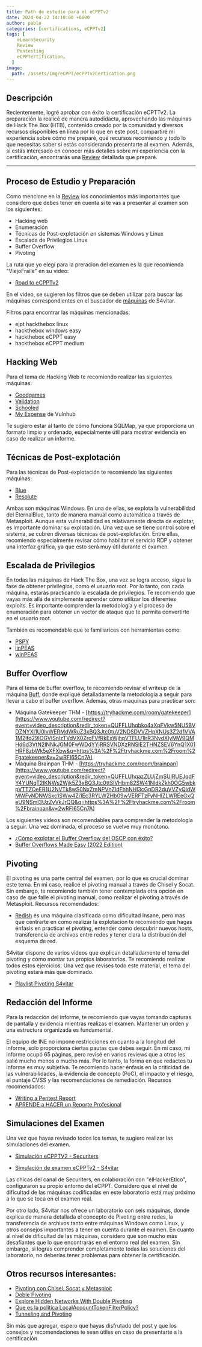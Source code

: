 ```yaml
---
title: Path de estudio para el eCPPTv2
date: 2024-04-22 14:10:00 +0800
author: pablo
categories: [certifications, eCPPTv2]
tags: [
    eLearnSecurity
    Review
    Pentesting
    eCPPTertification,
  ]
image:
  path: /assets/img/eCPPT/ecPPTv2Certication.png
---
```


## Descripción

Recientemente, logré aprobar con éxito la certificación eCPTTv2. La preparación la realicé de manera autodidacta, aprovechando las máquinas de Hack The Box (HTB), contenido creado por la comunidad y diversos recursos disponibles en línea por lo que en este post, compartiré mi experiencia sobre cómo me preparé, qué recursos recomiendo y todo lo que necesitas saber si estás considerando presentarte al examen. Además, si estás interesado en conocer más detalles sobre mi experiencia con la certificación, encontrarás una [Review](https://pablochiquis97.github.io/posts/eCPPTv2/) detallada que preparé.

---

## Proceso de Estudio y Preparación

Como mencione en la [Review](https://pablochiquis97.github.io/posts/eCPPTv2/) los conocimientos más importantes que considero que debes tener en cuenta si te vas a presentar al examen son los siguientes:

- Hacking web
- Enumeración
- Técnicas de Post-explotación en sistemas Windows y Linux
- Escalada de Privilegios Linux
- Buffer Overflow
- Pivoting

La ruta que yo elegí para la preracion del examen es la que recomienda "ViejoFraile" en su video:

- [Road to eCPPTv2](https://www.youtube.com/watch?v=2wRFI65Cn7A&ab_channel=ViejoFraile)

En el video, se sugieren los filtros que se deben utilizar para buscar las máquinas correspondientes en el buscador de [máquinas](https://infosecmachines.io/) de S4vitar.

Filtros para encontrar las máquinas mencionadas:

- ejpt hackthebox linux
- hackthebox windows easy
- hackthebox eCPPT easy
- hackthebox eCPPT medium

## Hacking Web

Para el tema de Hacking Web te recomiendo realizar las siguientes máquinas:

- [Goodgames](https://pablochiquis97.github.io/posts/goodgames/)
- [Validation](https://pablochiquis97.github.io/posts/validation/)
- [Schooled](https://pablochiquis97.github.io/posts/maquina-schooled/)
- [My Expense](https://pablochiquis97.github.io/posts/myExpense/) de Vulnhub

Te sugiero estar al tanto de cómo funciona SQLMap, ya que proporciona un formato limpio y ordenado, especialmente útil para mostrar evidencia en caso de realizar un informe.

## Técnicas de Post-explotación

Para las técnicas de Post-explotación te recomiendo las siguientes máquinas:

- [Blue](https://pablochiquis97.github.io/posts/maquina-blue/)
- [Resolute](https://pablochiquis97.github.io/posts/maquina-resolute/)

Ambas son máquinas Windows. En una de ellas, se explota la vulnerabilidad del EternalBlue, tanto de manera manual como automática a través de Metasploit. Aunque esta vulnerabilidad es relativamente directa de explotar, es importante dominar su explotación. Una vez que se tiene control sobre el sistema, se cubren diversas técnicas de post-explotación. Entre ellas, recomiendo especialmente revisar cómo habilitar el servicio RDP y obtener una interfaz gráfica, ya que esto será muy útil durante el examen.

## Escalada de Privilegios

En todas las máquinas de Hack The Box, una vez se logra acceso, sigue la fase de obtener privilegios, como el usuario root. Por lo tanto, con cada máquina, estarás practicando la escalada de privilegios. Te recomiendo que vayas más allá de simplemente aprender cómo utilizar los diferentes exploits. Es importante comprender la metodología y el proceso de enumeración para obtener un vector de ataque que te permita convertirte en el usuario root.

También es recomendable que te familiarices con herramientas como:

- [PSPY](https://github.com/DominicBreuker/pspy)
- [linPEAS](https://github.com/peass-ng/PEASS-ng/tree/master/linPEAS)
- [winPEAS](https://github.com/peass-ng/PEASS-ng/tree/master/winPEAS)

## Buffer Overflow

Para el tema de buffer overflow, te recomiendo revisar el writeup de la máquina [Buff](https://pablochiquis97.github.io/posts/maquina-buff/), donde expliqué detalladamente la metodología a seguir para llevar a cabo el buffer overflow. Además, otras maquinas para practicar son:

- Máquina Gatekeeper THM - [https://tryhackme.com/room/gatekeeper](https://www.youtube.com/redirect?event=video_description&redir_token=QUFFLUhqbko4aXpFVkw5NU5BVDZNYXI1U0lvWERMdWRuZ3xBQ3Jtc0tuV2NDSDVVZHpXNUs3Z2d1VVA1M2lfd29IOGVISnlzTVdVX0ZrcFVfRkExWjhpVTFLU1lrR3NydXIyMW9QMHd6d3VtN2lNNkJGM0FwWDdYYjRRSVNDXzRNSlE2THNZSEV6YnQ1X01HRF8zbWk5eXFXbw&q=https%3A%2F%2Ftryhackme.com%2Froom%2Fgatekeeper&v=2wRFI65Cn7A)
- Máquina Brainpan THM - [https://tryhackme.com/room/brainpan](https://www.youtube.com/redirect?event=video_description&redir_token=QUFFLUhqazZLUjZmSUlRUEJqdFY4YUNqT2lKNWs2Wjk5Z3xBQ3Jtc0ttSlVHbm82SW41NldkZkh0OG5wbkpVTTZOeER1U2NVTk8wS0NxZmNPVnZldFhhNHl3cGpDR2duVVZyQldWMWFyNDNWSkc1SWw4Zi1Ec3RYLWZHb09wVERFTzFyNHlZLWREeGxQeU9NSml3UzZyVkJrQQ&q=https%3A%2F%2Ftryhackme.com%2Froom%2Fbrainpan&v=2wRFI65Cn7A)

Los siguientes videos son recomendables para comprender la metodología a seguir. Una vez dominada, el proceso se vuelve muy monótono.

- [¿Cómo explotar el Buffer Overflow del OSCP con éxito?](https://www.youtube.com/watch?v=sdZ8aE7yxMk&ab_channel=s4vitar)
- [Buffer Overflows Made Easy (2022 Edition)](https://www.youtube.com/watch?v=ncBblM920jw&t=463s&ab_channel=TheCyberMentor)

## Pivoting

El pivoting es una parte central del examen, por lo que es crucial dominar este tema. En mi caso, realicé el pivoting manual a través de Chisel y Socat. Sin embargo, te recomiendo también tener contemplada otra opción en caso de que falle el pivoting manual, como realizar el pivoting a través de Metasploit. Recursos recomendados:

- [Redish](https://pablochiquis97.github.io/posts/maquina-reddish/) es una máquina clasificada como dificultad Insane, pero mas que centrarte en como realizar la explotación te recomiendo que hagas énfasis en practicar el pivoting, entender como descubrir nuevos hosts, transferencia de archivos entre redes y tener clara la distribución del esquema de red.

S4vitar dispone de varios videos que explican detalladamente el tema del pivoting y cómo montar tus propios laboratorios. Te recomiendo realizar todos estos ejercicios. Una vez que revises todo este material, el tema del pivoting estará más que dominado.

- [Playlist Pivoting S4vitar](https://www.youtube.com/playlist?list=PLT5iG9p-ZFahO5_9jtw6OEfkjoXMF2elz)

## Redacción del Informe

Para la redacción del informe, te recomiendo que vayas tomando capturas de pantalla y evidencia mientras realizas el examen. Mantener un orden y una estructura organizada es fundamental.

El equipo de INE no impone restricciones en cuanto a la longitud del informe, solo proporciona ciertas pautas que debes seguir. En mi caso, mi informe ocupó 65 páginas, pero revisé en varios reviews que a otros les salió mucho menos o mucho más. Por lo tanto, la forma en que redactes tu informe es muy subjetiva. Te recomiendo hacer énfasis en la criticidad de las vulnerabilidades, la evidencia de concepto (PoC), el impacto y el riesgo, el puntaje CVSS y las recomendaciones de remediación. Recursos recomendados:

- [Writing a Pentest Report](https://www.youtube.com/results?search_query=report+pentest+tcm)
- [APRENDE a HACER un Reporte Profesional](https://www.youtube.com/watch?v=hmQhd8fUyKk&t=914s&ab_channel=Jackie0x17)

## Simulaciones del Examen

Una vez que hayas revisado todos los temas, te sugiero realizar las simulaciones del examen.

- [Simulación eCPPTV2 - Securiters](https://www.youtube.com/playlist?list=PLXiewoasm8Vn0ByHo8pDKC17Pn4IfZMyt)

* [Simulación de examen eCPPTv2 - S4vitar](https://www.youtube.com/watch?v=Q7UeWILja-g&t=20028s&ab_channel=S4viOnLive%28BackupDirectosdeTwitch%29)

Las chicas del canal de Securiters, en colaboración con "elHackerEtico", configuraron su propio entorno del eCPPT. Considero que el nivel de dificultad de las máquinas codificadas en este laboratorio está muy próximo a lo que se toca en el examen real.

Por otro lado, S4vitar nos ofrece un laboratorio con seis máquinas, donde explica de manera detallada el concepto de Pivoting entre redes, la transferencia de archivos tanto entre máquinas Windows como Linux, y otros consejos importantes a tener en cuenta durante el examen. En cuanto al nivel de dificultad de las máquinas, considero que son mucho más desafiantes que lo que encontrarás en el entorno real del examen. Sin embargo, si logras comprender completamente todas las soluciones del laboratorio, no deberías tener problemas para obtener la certificación.

## Otros recursos interesantes:

- [Pivoting con Chisel, Socat y Metasploit](https://www.youtube.com/watch?v=9m9R_7KU5q4&t=2069s&ab_channel=Cryproot)
- [Doble Pivoting](https://www.youtube.com/watch?v=zGm7kUvC31M&t=1518s&ab_channel=Jackie0x17)
- [Explore Hidden Networks With Double Pivoting](https://pentest.blog/explore-hidden-networks-with-double-pivoting/)
- [Que es la politica LocalAccountTokenFilterPolicy?](https://autonomiahacker.com/index.php/2023/05/24/localaccounttokenfilterpolicy/)
- [Tunneling and Pivoting](https://0xdf.gitlab.io/2019/01/28/pwk-notes-tunneling-update1.html)

Sin más que agregar, espero que hayas disfrutado del post y que los consejos y recomendaciones te sean útiles en caso de presentarte a la certificación.
